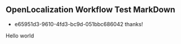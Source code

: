 ## OpenLocalization Workflow Test MarkDown
* e65951d3-9610-4fd3-bc9d-051bbc686042 
thanks!

Hello world